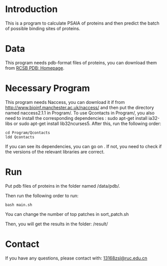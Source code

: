 # Introduction

This is a program to calculate PSAIA of proteins and then predict the batch of possible binding sites of proteins.

# Data

This program needs pdb-format files of proteins, you can download them from [RCSB PDB: Homepage](https://www.rcsb.org/).

# Necessary Program

This program needs Naccess, you can download it if from http://www.bioinf.manchester.ac.uk/naccess/ and then put the directory named naccess2.1.1 in Program/.
To use Qcontacts in Program/, you also need to install the corresponding dependencies : sudo apt-get install ia32-libs or sudo apt-get install lib32ncurses5. After this, run the following order:

```
cd Program/Qcontacts
ldd Qcontacts
```

If you can see its dependencies, you can go on . If not, you need to check if the versions of the relevant libraries are correct.

# Run

Put pdb files of proteins in the folder named /data/pdb/.

Then run the following order to run:

```
bash main.sh
```

You can change the number of top patches in  sort_patch.sh

Then, you will get the results in the folder: /result/


# Contact

If you have any questions, please contact with: 13168zsl@ruc.edu.cn



